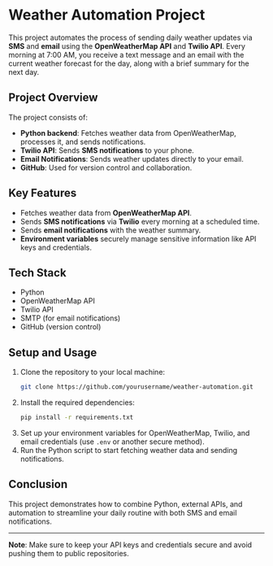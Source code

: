 # Weather Automation Project

This project automates the process of sending daily weather updates via **SMS** and **email** using the **OpenWeatherMap API** and **Twilio API**. Every morning at 7:00 AM, you receive a text message and an email with the current weather forecast for the day, along with a brief summary for the next day.

## Project Overview

The project consists of:
- **Python backend**: Fetches weather data from OpenWeatherMap, processes it, and sends notifications.
- **Twilio API**: Sends **SMS notifications** to your phone.
- **Email Notifications**: Sends weather updates directly to your email.
- **GitHub**: Used for version control and collaboration.

## Key Features
- Fetches weather data from **OpenWeatherMap API**.
- Sends **SMS notifications** via **Twilio** every morning at a scheduled time.
- Sends **email notifications** with the weather summary.
- **Environment variables** securely manage sensitive information like API keys and credentials.

## Tech Stack
- Python
- OpenWeatherMap API
- Twilio API
- SMTP (for email notifications)
- GitHub (version control)

## Setup and Usage
1. Clone the repository to your local machine:
    ```bash
    git clone https://github.com/yourusername/weather-automation.git
    ```
2. Install the required dependencies:
    ```bash
    pip install -r requirements.txt
    ```
3. Set up your environment variables for OpenWeatherMap, Twilio, and email credentials (use `.env` or another secure method).
4. Run the Python script to start fetching weather data and sending notifications.

## Conclusion

This project demonstrates how to combine Python, external APIs, and automation to streamline your daily routine with both SMS and email notifications.

---

**Note**: Make sure to keep your API keys and credentials secure and avoid pushing them to public repositories.

